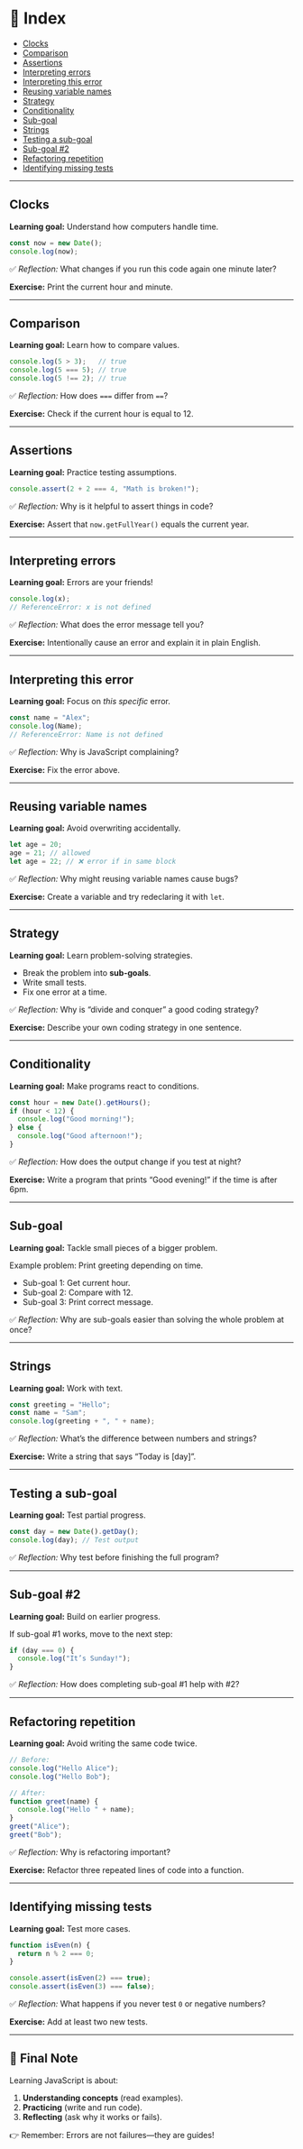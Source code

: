 # 📖 Index

* [Clocks](#clocks)
* [Comparison](#comparison)
* [Assertions](#assertions)
* [Interpreting errors](#interpreting-errors)
* [Interpreting this error](#interpreting-this-error)
* [Reusing variable names](#reusing-variable-names)
* [Strategy](#strategy)
* [Conditionality](#conditionality)
* [Sub-goal](#sub-goal)
* [Strings](#strings)
* [Testing a sub-goal](#testing-a-sub-goal)
* [Sub-goal #2](#sub-goal-2)
* [Refactoring repetition](#refactoring-repetition)
* [Identifying missing tests](#identifying-missing-tests)

---

## Clocks

**Learning goal:** Understand how computers handle time.

```js
const now = new Date();
console.log(now);
```

✅ *Reflection:* What changes if you run this code again one minute later?

**Exercise:** Print the current hour and minute.

---

## Comparison

**Learning goal:** Learn how to compare values.

```js
console.log(5 > 3);   // true
console.log(5 === 5); // true
console.log(5 !== 2); // true
```

✅ *Reflection:* How does `===` differ from `==`?

**Exercise:** Check if the current hour is equal to 12.

---

## Assertions

**Learning goal:** Practice testing assumptions.

```js
console.assert(2 + 2 === 4, "Math is broken!");
```

✅ *Reflection:* Why is it helpful to assert things in code?

**Exercise:** Assert that `now.getFullYear()` equals the current year.

---

## Interpreting errors

**Learning goal:** Errors are your friends!

```js
console.log(x);
// ReferenceError: x is not defined
```

✅ *Reflection:* What does the error message tell you?

**Exercise:** Intentionally cause an error and explain it in plain English.

---

## Interpreting this error

**Learning goal:** Focus on *this specific* error.

```js
const name = "Alex";
console.log(Name);
// ReferenceError: Name is not defined
```

✅ *Reflection:* Why is JavaScript complaining?

**Exercise:** Fix the error above.

---

## Reusing variable names

**Learning goal:** Avoid overwriting accidentally.

```js
let age = 20;
age = 21; // allowed
let age = 22; // ❌ error if in same block
```

✅ *Reflection:* Why might reusing variable names cause bugs?

**Exercise:** Create a variable and try redeclaring it with `let`.

---

## Strategy

**Learning goal:** Learn problem-solving strategies.

* Break the problem into **sub-goals**.
* Write small tests.
* Fix one error at a time.

✅ *Reflection:* Why is “divide and conquer” a good coding strategy?

**Exercise:** Describe your own coding strategy in one sentence.

---

## Conditionality

**Learning goal:** Make programs react to conditions.

```js
const hour = new Date().getHours();
if (hour < 12) {
  console.log("Good morning!");
} else {
  console.log("Good afternoon!");
}
```

✅ *Reflection:* How does the output change if you test at night?

**Exercise:** Write a program that prints “Good evening!” if the time is after 6pm.

---

## Sub-goal

**Learning goal:** Tackle small pieces of a bigger problem.

Example problem: Print greeting depending on time.

* Sub-goal 1: Get current hour.
* Sub-goal 2: Compare with 12.
* Sub-goal 3: Print correct message.

✅ *Reflection:* Why are sub-goals easier than solving the whole problem at once?

---

## Strings

**Learning goal:** Work with text.

```js
const greeting = "Hello";
const name = "Sam";
console.log(greeting + ", " + name);
```

✅ *Reflection:* What’s the difference between numbers and strings?

**Exercise:** Write a string that says “Today is \[day]”.

---

## Testing a sub-goal

**Learning goal:** Test partial progress.

```js
const day = new Date().getDay();
console.log(day); // Test output
```

✅ *Reflection:* Why test before finishing the full program?

---

## Sub-goal #2

**Learning goal:** Build on earlier progress.

If sub-goal #1 works, move to the next step:

```js
if (day === 0) {
  console.log("It’s Sunday!");
}
```

✅ *Reflection:* How does completing sub-goal #1 help with #2?

---

## Refactoring repetition

**Learning goal:** Avoid writing the same code twice.

```js
// Before:
console.log("Hello Alice");
console.log("Hello Bob");

// After:
function greet(name) {
  console.log("Hello " + name);
}
greet("Alice");
greet("Bob");
```

✅ *Reflection:* Why is refactoring important?

**Exercise:** Refactor three repeated lines of code into a function.

---

## Identifying missing tests

**Learning goal:** Test more cases.

```js
function isEven(n) {
  return n % 2 === 0;
}

console.assert(isEven(2) === true);
console.assert(isEven(3) === false);
```

✅ *Reflection:* What happens if you never test `0` or negative numbers?

**Exercise:** Add at least two new tests.

---

## 🎯 Final Note

Learning JavaScript is about:

1. **Understanding concepts** (read examples).
2. **Practicing** (write and run code).
3. **Reflecting** (ask why it works or fails).

👉 Remember: Errors are not failures—they are guides!
